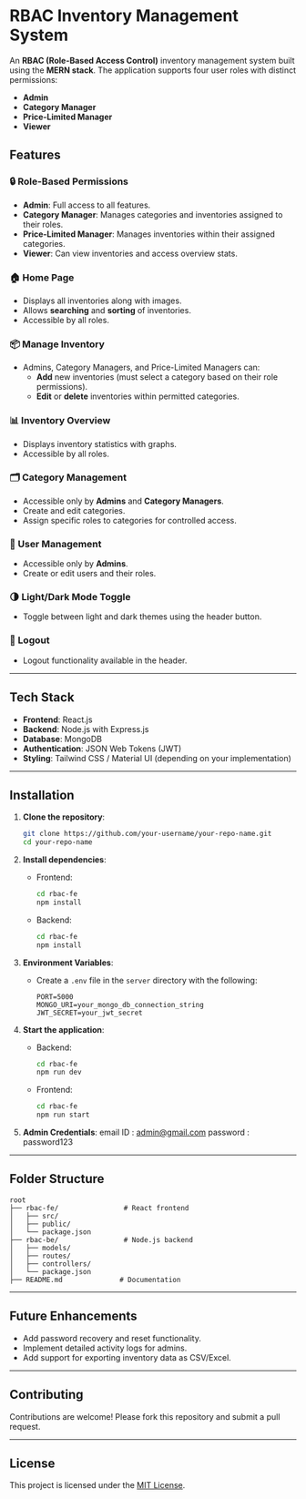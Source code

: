 # RBAC Inventory Management System

An **RBAC (Role-Based Access Control)** inventory management system built using the **MERN stack**. The application supports four user roles with distinct permissions:

- **Admin**
- **Category Manager**
- **Price-Limited Manager**
- **Viewer**

## Features

### 🔒 Role-Based Permissions
- **Admin**: Full access to all features.
- **Category Manager**: Manages categories and inventories assigned to their roles.
- **Price-Limited Manager**: Manages inventories within their assigned categories.
- **Viewer**: Can view inventories and access overview stats.

### 🏠 Home Page
- Displays all inventories along with images.
- Allows **searching** and **sorting** of inventories.
- Accessible by all roles.

### 📦 Manage Inventory
- Admins, Category Managers, and Price-Limited Managers can:
  - **Add** new inventories (must select a category based on their role permissions).
  - **Edit** or **delete** inventories within permitted categories.

### 📊 Inventory Overview
- Displays inventory statistics with graphs.
- Accessible by all roles.

### 🗂️ Category Management
- Accessible only by **Admins** and **Category Managers**.
- Create and edit categories.
- Assign specific roles to categories for controlled access.

### 👥 User Management
- Accessible only by **Admins**.
- Create or edit users and their roles.

### 🌗 Light/Dark Mode Toggle
- Toggle between light and dark themes using the header button.

### 🚪 Logout
- Logout functionality available in the header.

---

## Tech Stack

- **Frontend**: React.js
- **Backend**: Node.js with Express.js
- **Database**: MongoDB
- **Authentication**: JSON Web Tokens (JWT)
- **Styling**: Tailwind CSS / Material UI (depending on your implementation)

---

## Installation

1. **Clone the repository**:
   ```bash
   git clone https://github.com/your-username/your-repo-name.git
   cd your-repo-name
   ```

2. **Install dependencies**:
   - Frontend:
     ```bash
     cd rbac-fe
     npm install
     ```
   - Backend:
     ```bash
     cd rbac-fe
     npm install
     ```

3. **Environment Variables**:
   - Create a `.env` file in the `server` directory with the following:
     ```
     PORT=5000
     MONGO_URI=your_mongo_db_connection_string
     JWT_SECRET=your_jwt_secret
     ```

4. **Start the application**:
   - Backend:
     ```bash
     cd rbac-fe
     npm run dev
     ```
   - Frontend:
     ```bash
     cd rbac-fe
     npm run start
     ```
  
5. **Admin Credentials**:
   email ID : admin@gmail.com
   password : password123
---

## Folder Structure

```plaintext
root
├── rbac-fe/                # React frontend
│   ├── src/
│   ├── public/
│   └── package.json
├── rbac-be/                # Node.js backend
│   ├── models/
│   ├── routes/
│   ├── controllers/
│   └── package.json
├── README.md              # Documentation
```

---

## Future Enhancements

- Add password recovery and reset functionality.
- Implement detailed activity logs for admins.
- Add support for exporting inventory data as CSV/Excel.

---

## Contributing

Contributions are welcome! Please fork this repository and submit a pull request.

---

## License

This project is licensed under the [MIT License](LICENSE).
